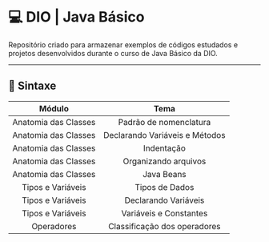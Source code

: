 
# 💻 DIO | Java Básico

Repositório criado para armazenar exemplos de códigos estudados e projetos desenvolvidos durante o curso de Java Básico da DIO.

***

## 📂 Sintaxe

Módulo | Tema
:---------:| :-------:
Anatomia das Classes | Padrão de nomenclatura
Anatomia das Classes | Declarando Variáveis e Métodos 
Anatomia das Classes | Indentação
Anatomia das Classes |Organizando arquivos
Anatomia das Classes | Java Beans
Tipos e Variáveis | Tipos de Dados
Tipos e Variáveis | Declarando Variáveis
Tipos e Variáveis | Variáveis e Constantes
Operadores | Classificação dos operadores






